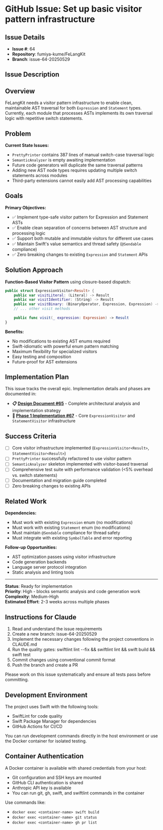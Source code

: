 # GitHub Issue: Set up basic visitor pattern infrastructure

## Issue Details
- **Issue #**: 64
- **Repository**: fumiya-kume/FeLangKit
- **Branch**: issue-64-20250529

## Issue Description
## Overview

FeLangKit needs a visitor pattern infrastructure to enable clean, maintainable AST traversal for both `Expression` and `Statement` types. Currently, each module that processes ASTs implements its own traversal logic with repetitive switch statements.

## Problem

**Current State Issues:**
- `PrettyPrinter` contains 387 lines of manual switch-case traversal logic
- `SemanticAnalyzer` is empty awaiting implementation  
- Future code generators will duplicate the same traversal patterns
- Adding new AST node types requires updating multiple switch statements across modules
- Third-party extensions cannot easily add AST processing capabilities

## Goals

**Primary Objectives:**
- ✅ Implement type-safe visitor pattern for Expression and Statement ASTs
- ✅ Enable clean separation of concerns between AST structure and processing logic
- ✅ Support both mutable and immutable visitors for different use cases
- ✅ Maintain Swift's value semantics and thread safety (`@Sendable` compliance)
- ✅ Zero breaking changes to existing `Expression` and `Statement` APIs

## Solution Approach

**Function-Based Visitor Pattern** using closure-based dispatch:

```swift
public struct ExpressionVisitor<Result> {
    public var visitLiteral: (Literal) -> Result
    public var visitIdentifier: (String) -> Result
    public var visitBinary: (BinaryOperator, Expression, Expression) -> Result
    // ... other visit methods
    
    public func visit(_ expression: Expression) -> Result
}
```

**Benefits:**
- No modifications to existing AST enums required
- Swift-idiomatic with powerful enum pattern matching
- Maximum flexibility for specialized visitors
- Easy testing and composition
- Future-proof for AST extensions

## Implementation Plan

This issue tracks the overall epic. Implementation details and phases are documented in:

- **📋 [Design Document #65](https://github.com/fumiya-kume/FeLangKit/issues/65)** - Complete architectural analysis and implementation strategy
- **🚀 [Phase 1 Implementation #67](https://github.com/fumiya-kume/FeLangKit/issues/67)** - Core `ExpressionVisitor` and `StatementVisitor` infrastructure

## Success Criteria

- [ ] Core visitor infrastructure implemented (`ExpressionVisitor<Result>`, `StatementVisitor<Result>`)
- [ ] `PrettyPrinter` successfully refactored to use visitor pattern  
- [ ] `SemanticAnalyzer` skeleton implemented with visitor-based traversal
- [ ] Comprehensive test suite with performance validation (<5% overhead vs. switch statements)
- [ ] Documentation and migration guide completed
- [ ] Zero breaking changes to existing APIs

## Related Work

**Dependencies:**
- Must work with existing `Expression` enum (no modifications)
- Must work with existing `Statement` enum (no modifications)
- Must maintain `@Sendable` compliance for thread safety
- Must integrate with existing `SymbolTable` and error reporting

**Follow-up Opportunities:**
- AST optimization passes using visitor infrastructure
- Code generation backends  
- Language server protocol integration
- Static analysis and linting tools

---

**Status**: Ready for implementation  
**Priority**: High - blocks semantic analysis and code generation work  
**Complexity**: Medium-High  
**Estimated Effort**: 2-3 weeks across multiple phases

## Instructions for Claude
1. Read and understand the issue requirements
2. Create a new branch: issue-64-20250529
3. Implement the necessary changes following the project conventions in CLAUDE.md
4. Run the quality gates: swiftlint lint --fix && swiftlint lint && swift build && swift test
5. Commit changes using conventional commit format
6. Push the branch and create a PR

Please work on this issue systematically and ensure all tests pass before committing.

## Development Environment
The project uses Swift with the following tools:
- SwiftLint for code quality
- Swift Package Manager for dependencies  
- GitHub Actions for CI/CD

You can run development commands directly in the host environment or use the Docker container for isolated testing.

## Container Authentication
A Docker container is available with shared credentials from your host:
- Git configuration and SSH keys are mounted
- GitHub CLI authentication is shared
- Anthropic API key is available
- You can run git, gh, swift, and swiftlint commands in the container

Use commands like:
- `docker exec <container-name> swift build`
- `docker exec <container-name> git status`
- `docker exec <container-name> gh pr list`
